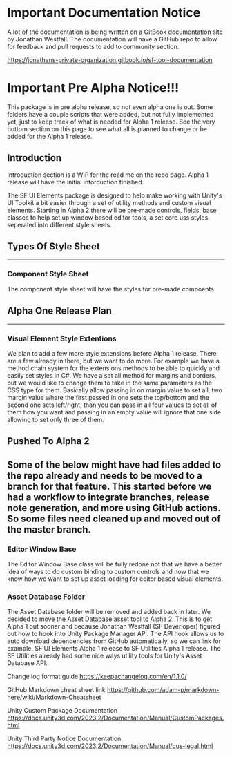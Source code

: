 # Important Documentation Notice
A lot of the documentation is being written on a GitBook documentation site by Jonathan Westfall. 
The documentation will have a GitHub repo to allow for feedback and pull requests to add to community section.

https://jonathans-private-organization.gitbook.io/sf-tool-documentation


# Important Pre Alpha Notice!!!
This package is in pre alpha release, so not even alpha one is out.
Some folders have a couple scripts that were added, but not fully implemented yet, just to keep track of what is needed for Alpha 1 release.
See the very bottom section on this page to see what all is planned to change or be added for the Alpha 1 release.

## Introduction
Introduction section is a WIP for the read me on the repo page. Alpha 1 release will have the initial intorduction finished.

The SF UI Elements package is designed to help make working with Unity's UI Toolkit a bit easier through a set of utility methods and custom visual elements.
Starting in Alpha 2 there will be pre-made controls, fields, base classes to help set up window based editor tools, a set core uss styles seperated into different style sheets.


## Types Of Style Sheet
---
### Component Style Sheet
The component style sheet will have the styles for pre-made compoents.

## Alpha One Release Plan
---
### Visual Element Style Extentions
We plan to add a few more style extensions before Alpha 1 release. There are a few already in there, but we want to do more. 
For example we have a method chain system for the extensions methods to be able to quickly and easily set styles in C#. 
We have a set all method for margins and borders, but we would like to change them to take in the same parameters as the CSS type for them. 
Basically allow passing in on margin value to set all, two margin value where the first passed in one sets the top/bottom and the second one sets left/right,
than you can pass in all four values to set all of them how you want and passing in an empty value will ignore that one side allowing to set only three of them.

## Pushed To Alpha 2
Some of the below might have had files added to the repo already and needs to be moved to a branch for that feature. 
This started before we had a workflow to integrate branches, release note generation, and more using GitHub actions.
So some files need cleaned up and moved out of the master branch. 
---
### Editor Window Base
The Editor Window Base class will be fully redone not that we have a better idea of ways to do custom binding to custom controls and now that we know
how we want to set up asset loading for editor based visual elements.

### Asset Database Folder
The Asset Database folder will be removed and added back in later.
We decided to move the Asset Database asset tool to Alpha 2. This is to get Alpha 1 out sooner and because Jonathan Westfall (SF Deverloper)
figured out how to hook into Unity Package Manager API. The API hook allows us to auto download dependencies from GitHub automatically, so we can link for example.
SF UI Elements Alpha 1 release to SF Utilities Alpha 1 release. The SF Utilities already had some nice ways utility tools for Unity's Asset Database API.

Change log format guide
https://keepachangelog.com/en/1.1.0/

GitHub Markdown cheat sheet link
https://github.com/adam-p/markdown-here/wiki/Markdown-Cheatsheet

Unity Custom Package Documentation 
https://docs.unity3d.com/2023.2/Documentation/Manual/CustomPackages.html

Unity Third Party Notice Documentation
https://docs.unity3d.com/2023.2/Documentation/Manual/cus-legal.html
